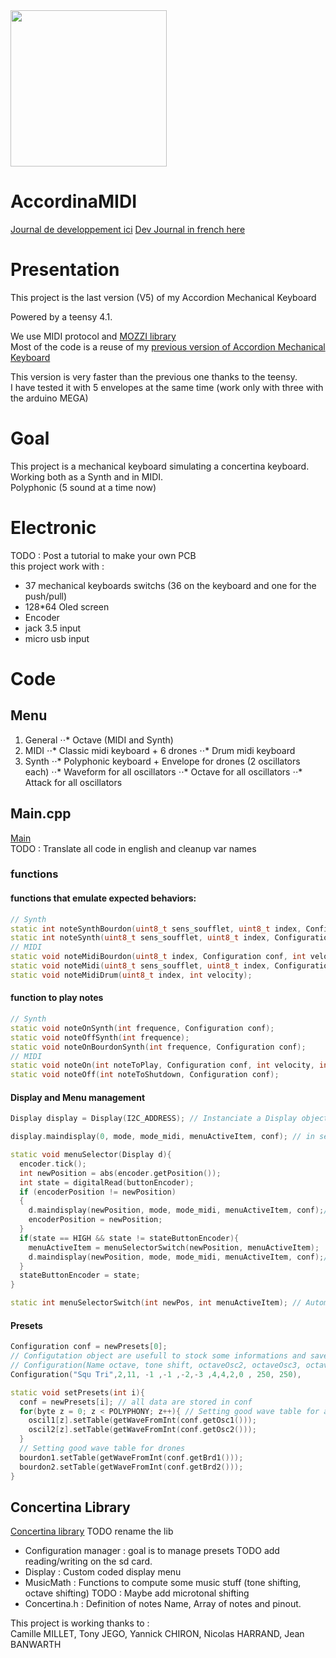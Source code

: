 <img src="https://user-images.githubusercontent.com/7162775/191379148-af449447-4c98-4340-b313-ac48eb72af3b.png"  width="250">


# AccordinaMIDI
[Journal de developpement ici](https://github.com/PierreBanwarth/MIDI-Accordina/blob/main/journal.md)
[Dev Journal in french here](https://github.com/PierreBanwarth/MIDI-Accordina/blob/main/journal.md)

# Presentation

This project is the last version (V5) of my Accordion Mechanical Keyboard  

Powered by a teensy 4.1.  

We use MIDI protocol and [MOZZI library](https://sensorium.github.io/Mozzi/learn/output/)  
Most of the code is a reuse of my [previous version of Accordion Mechanical Keyboard](https://github.com/PierreBanwarth/MIDI-Melodica)  

This version is very faster than the previous one thanks to the teensy.  
I have tested it with 5 envelopes at the same time (work only with three with the arduino MEGA)  

# Goal

This project is a mechanical keyboard simulating a concertina keyboard.    
Working both as a Synth and in MIDI.  
Polyphonic (5 sound at a time now)  

# Electronic  
TODO : Post a tutorial to make your own PCB  
this project work with :  
 - 37 mechanical keyboards switchs (36 on the keyboard and one for the push/pull) 
 - 128*64 Oled screen 
 - Encoder 
 - jack 3.5 input
 - micro usb input

# Code 
## Menu

1. General
⋅⋅* Octave (MIDI and Synth)
1. MIDI
⋅⋅* Classic midi keyboard + 6 drones
⋅⋅* Drum midi keyboard
2. Synth
⋅⋅* Polyphonic keyboard + Envelope for drones (2 oscillators each)
⋅⋅* Waveform for all oscillators
⋅⋅* Octave for all oscillators
⋅⋅* Attack for all oscillators



## Main.cpp
[Main](https://github.com/PierreBanwarth/MIDI-Accordina/blob/main/src/main.cpp)  
TODO : Translate all code in english and cleanup var names

### functions
#### functions that emulate expected behaviors:   

```c++
// Synth
static int noteSynthBourdon(uint8_t sens_soufflet, uint8_t index, Configuration conf);
static int noteSynth(uint8_t sens_soufflet, uint8_t index, Configuration conf);
// MIDI
static void noteMidiBourdon(uint8_t index, Configuration conf, int velocity);
static void noteMidi(uint8_t sens_soufflet, uint8_t index, Configuration conf, int velocity);
static void noteMidiDrum(uint8_t index, int velocity);
```
#### function to play notes 
```c++
// Synth
static void noteOnSynth(int frequence, Configuration conf);
static void noteOffSynth(int frequence);
static void noteOnBourdonSynth(int frequence, Configuration conf);
// MIDI
static void noteOn(int noteToPlay, Configuration conf, int velocity, int index);
static void noteOff(int noteToShutdown, Configuration conf);
```
#### Display and Menu management
```c++
Display display = Display(I2C_ADDRESS); // Instanciate a Display object, used to display everything

display.maindisplay(0, mode, mode_midi, menuActiveItem, conf); // in setup to initialize display

static void menuSelector(Display d){
  encoder.tick();
  int newPosition = abs(encoder.getPosition());
  int state = digitalRead(buttonEncoder);
  if (encoderPosition != newPosition)
  {
    d.maindisplay(newPosition, mode, mode_midi, menuActiveItem, conf);// Update display when encoder is rotating
    encoderPosition = newPosition;
  }
  if(state == HIGH && state != stateButtonEncoder){
    menuActiveItem = menuSelectorSwitch(newPosition, menuActiveItem);
    d.maindisplay(newPosition, mode, mode_midi, menuActiveItem, conf);// Update display when encoder is clicked
  }
  stateButtonEncoder = state;
}

static int menuSelectorSwitch(int newPos, int menuActiveItem); // Automata that manage menuing
```

#### Presets 

```c++
Configuration conf = newPresets[0];
// Configutation object are usefull to stock some informations and save and load presets
// Configuration(Name octave, tone shift, octaveOsc2, octaveOsc3, octaveOsc4, waveFormOsc1 ,waveFormOsc2 ,waveFormOsc3 ,waveFormOsc4 , attackTheme, attackDrones)
Configuration("Squ Tri",2,11, -1 ,-1 ,-2,-3 ,4,4,2,0 , 250, 250),

static void setPresets(int i){
  conf = newPresets[i]; // all data are stored in conf
  for(byte z = 0; z < POLYPHONY; z++){ // Setting good wave table for all synth
    oscil1[z].setTable(getWaveFromInt(conf.getOsc1()));
    oscil2[z].setTable(getWaveFromInt(conf.getOsc2()));
  }
  // Setting good wave table for drones
  bourdon1.setTable(getWaveFromInt(conf.getBrd1()));
  bourdon2.setTable(getWaveFromInt(conf.getBrd2()));
}


```





## Concertina Library
[Concertina library](https://github.com/PierreBanwarth/MIDI-Accordina/tree/main/include/concertina_lib) TODO rename the lib

 - Configuration manager : goal is to manage presets TODO add reading/writing on the sd card.
 - Display : Custom coded display menu
 - MusicMath : Functions to compute some music stuff (tone shifting, octave shifting) TODO : Maybe add microtonal shifting
 - Concertina.h : Definition of notes Name, Array of notes and pinout.
 



This project is working thanks to :  
Camille MILLET, Tony JEGO, Yannick CHIRON, Nicolas HARRAND, Jean BANWARTH
